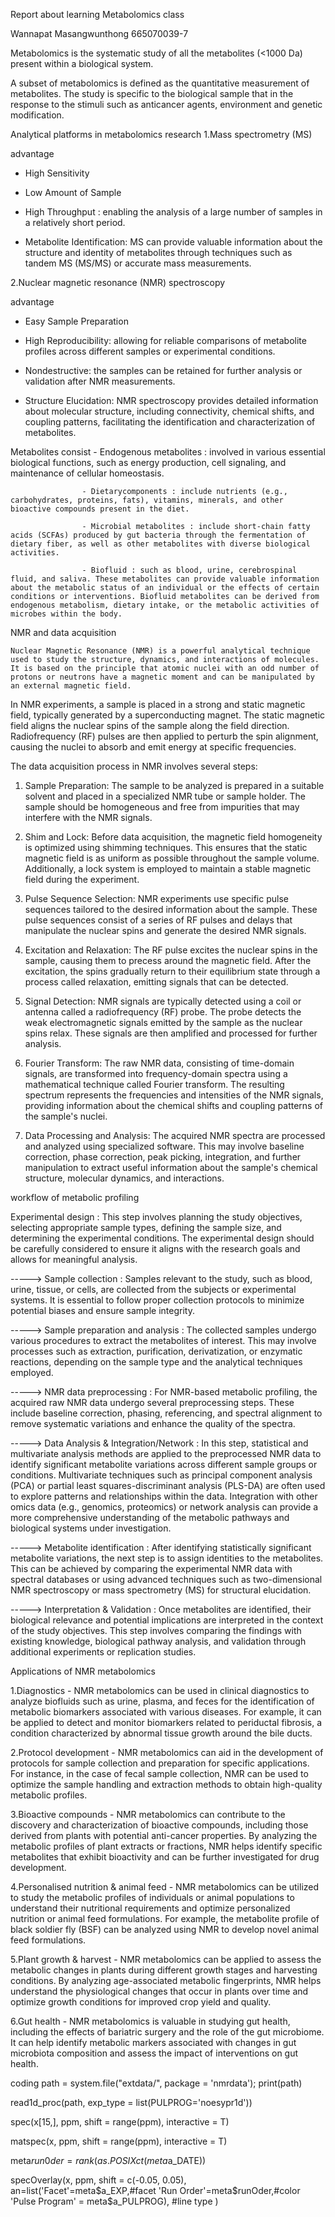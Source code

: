 Report about learning Metabolomics class

Wannapat Masangwunthong 665070039-7

Metabolomics is the systematic study of all the metabolites (<1000 Da) present within a biological system.

A subset of metabolomics is defined as the quantitative measurement of metabolites. The study is specific to the biological sample that in the response to the stimuli such as anticancer agents, environment and genetic modification.

Analytical platforms in metabolomics research
1.Mass spectrometry (MS)

advantage

- High Sensitivity
  
- Low Amount of Sample
  
- High Throughput : enabling the analysis of a large number of samples in a relatively short period.
  
- Metabolite Identification: MS can provide valuable information about the structure and identity of metabolites through techniques such as tandem MS (MS/MS) or accurate mass measurements.
  
2.Nuclear magnetic resonance (NMR) spectroscopy

advantage

- Easy Sample Preparation
  
- High Reproducibility: allowing for reliable comparisons of metabolite profiles across different samples or experimental conditions.
- Nondestructive: the samples can be retained for further analysis or validation after NMR measurements.
- Structure Elucidation: NMR spectroscopy provides detailed information about molecular structure, including connectivity, chemical shifts, and coupling patterns, facilitating the identification and characterization of metabolites.

Metabolites consist 
                    - Endogenous metabolites : involved in various essential biological functions, such as energy production, cell signaling, and maintenance of cellular homeostasis.

                    - Dietarycomponents : include nutrients (e.g., carbohydrates, proteins, fats), vitamins, minerals, and other bioactive compounds present in the diet.
                    
                    - Microbial metabolites : include short-chain fatty acids (SCFAs) produced by gut bacteria through the fermentation of dietary fiber, as well as other metabolites with diverse biological activities.
                    
                    - Biofluid : such as blood, urine, cerebrospinal fluid, and saliva. These metabolites can provide valuable information about the metabolic status of an individual or the effects of certain conditions or interventions. Biofluid metabolites can be derived from endogenous metabolism, dietary intake, or the metabolic activities of microbes within the body.

NMR and data acquisition

    Nuclear Magnetic Resonance (NMR) is a powerful analytical technique used to study the structure, dynamics, and interactions of molecules. It is based on the principle that atomic nuclei with an odd number of protons or neutrons have a magnetic moment and can be manipulated by an external magnetic field.

In NMR experiments, a sample is placed in a strong and static magnetic field, typically generated by a superconducting magnet. The static magnetic field aligns the nuclear spins of the sample along the field direction. Radiofrequency (RF) pulses are then applied to perturb the spin alignment, causing the nuclei to absorb and emit energy at specific frequencies.

The data acquisition process in NMR involves several steps:

1. Sample Preparation: The sample to be analyzed is prepared in a suitable solvent and placed in a specialized NMR tube or sample holder. The sample should be homogeneous and free from impurities that may interfere with the NMR signals.

2. Shim and Lock: Before data acquisition, the magnetic field homogeneity is optimized using shimming techniques. This ensures that the static magnetic field is as uniform as possible throughout the sample volume. Additionally, a lock system is employed to maintain a stable magnetic field during the experiment.

3. Pulse Sequence Selection: NMR experiments use specific pulse sequences tailored to the desired information about the sample. These pulse sequences consist of a series of RF pulses and delays that manipulate the nuclear spins and generate the desired NMR signals.

4. Excitation and Relaxation: The RF pulse excites the nuclear spins in the sample, causing them to precess around the magnetic field. After the excitation, the spins gradually return to their equilibrium state through a process called relaxation, emitting signals that can be detected.

5. Signal Detection: NMR signals are typically detected using a coil or antenna called a radiofrequency (RF) probe. The probe detects the weak electromagnetic signals emitted by the sample as the nuclear spins relax. These signals are then amplified and processed for further analysis.

6. Fourier Transform: The raw NMR data, consisting of time-domain signals, are transformed into frequency-domain spectra using a mathematical technique called Fourier transform. The resulting spectrum represents the frequencies and intensities of the NMR signals, providing information about the chemical shifts and coupling patterns of the sample's nuclei.

7. Data Processing and Analysis: The acquired NMR spectra are processed and analyzed using specialized software. This may involve baseline correction, phase correction, peak picking, integration, and further manipulation to extract useful information about the sample's chemical structure, molecular dynamics, and interactions.

workflow of metabolic profiling

Experimental design : This step involves planning the study objectives, selecting appropriate sample types, defining the sample size, and determining the experimental conditions. The experimental design should be carefully considered to ensure it aligns with the research goals and allows for meaningful analysis.

-----> Sample collection : Samples relevant to the study, such as blood, urine, tissue, or cells, are collected from the subjects or experimental systems. It is essential to follow proper collection protocols to minimize potential biases and ensure sample integrity.

-----> Sample preparation and analysis : The collected samples undergo various procedures to extract the metabolites of interest. This may involve processes such as extraction, purification, derivatization, or enzymatic reactions, depending on the sample type and the analytical techniques employed.

-----> NMR data preprocessing : For NMR-based metabolic profiling, the acquired raw NMR data undergo several preprocessing steps. These include baseline correction, phasing, referencing, and spectral alignment to remove systematic variations and enhance the quality of the spectra.

-----> Data Analysis & Integration/Network : In this step, statistical and multivariate analysis methods are applied to the preprocessed NMR data to identify significant metabolite variations across different sample groups or conditions. Multivariate techniques such as principal component analysis (PCA) or partial least squares-discriminant analysis (PLS-DA) are often used to explore patterns and relationships within the data. Integration with other omics data (e.g., genomics, proteomics) or network analysis can provide a more comprehensive understanding of the metabolic pathways and biological systems under investigation.

-----> Metabolite identification : After identifying statistically significant metabolite variations, the next step is to assign identities to the metabolites. This can be achieved by comparing the experimental NMR data with spectral databases or using advanced techniques such as two-dimensional NMR spectroscopy or mass spectrometry (MS) for structural elucidation.

-----> Interpretation & Validation : Once metabolites are identified, their biological relevance and potential implications are interpreted in the context of the study objectives. This step involves comparing the findings with existing knowledge, biological pathway analysis, and validation through additional experiments or replication studies.

Applications of NMR metabolomics

1.Diagnostics - NMR metabolomics can be used in clinical diagnostics to analyze biofluids such as urine, plasma, and feces for the identification of metabolic biomarkers associated with various diseases. For example, it can be applied to detect and monitor biomarkers related to periductal fibrosis, a condition characterized by abnormal tissue growth around the bile ducts.

2.Protocol development - NMR metabolomics can aid in the development of protocols for sample collection and preparation for specific applications. For instance, in the case of fecal sample collection, NMR can be used to optimize the sample handling and extraction methods to obtain high-quality metabolic profiles.

3.Bioactive compounds - NMR metabolomics can contribute to the discovery and characterization of bioactive compounds, including those derived from plants with potential anti-cancer properties. By analyzing the metabolic profiles of plant extracts or fractions, NMR helps identify specific metabolites that exhibit bioactivity and can be further investigated for drug development.

4.Personalised nutrition & animal feed - NMR metabolomics can be utilized to study the metabolic profiles of individuals or animal populations to understand their nutritional requirements and optimize personalized nutrition or animal feed formulations. For example, the metabolite profile of black soldier fly (BSF) can be analyzed using NMR to develop novel animal feed formulations.

5.Plant growth & harvest - NMR metabolomics can be applied to assess the metabolic changes in plants during different growth stages and harvesting conditions. By analyzing age-associated metabolic fingerprints, NMR helps understand the physiological changes that occur in plants over time and optimize growth conditions for improved crop yield and quality.

6.Gut health - NMR metabolomics is valuable in studying gut health, including the effects of bariatric surgery and the role of the gut microbiome. It can help identify metabolic markers associated with changes in gut microbiota composition and assess the impact of interventions on gut health.

coding
path = system.file("extdata/", package = 'nmrdata'); print(path)

read1d_proc(path, exp_type = list(PULPROG='noesypr1d'))

spec(x[15,], ppm, shift = range(ppm), interactive = T)

matspec(x, ppm, shift = range(ppm), interactive = T)

meta$run0der=rank(as.POSIXct(meta$a_DATE))

specOverlay(x, ppm, shift = c(-0.05, 0.05), an=list('Facet'=meta$a_EXP,#facet 'Run Order'=meta$runOder,#color 'Pulse Program' = meta$a_PULPROG), #line type
)
